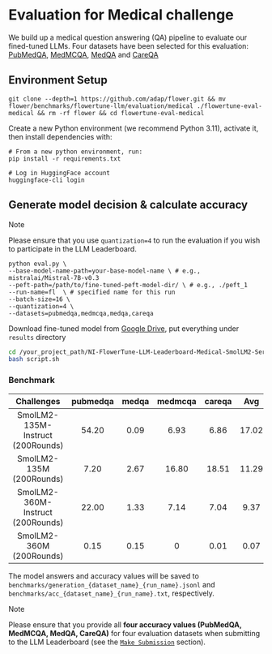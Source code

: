 # Evaluation for Medical challenge

We build up a medical question answering (QA) pipeline to evaluate our fined-tuned LLMs.
Four datasets have been selected for this evaluation: [PubMedQA](https://huggingface.co/datasets/bigbio/pubmed_qa), [MedMCQA](https://huggingface.co/datasets/medmcqa), [MedQA](https://huggingface.co/datasets/bigbio/med_qa) and [CareQA](https://huggingface.co/datasets/HPAI-BSC/CareQA)


## Environment Setup

```shell
git clone --depth=1 https://github.com/adap/flower.git && mv flower/benchmarks/flowertune-llm/evaluation/medical ./flowertune-eval-medical && rm -rf flower && cd flowertune-eval-medical
```

Create a new Python environment (we recommend Python 3.11), activate it, then install dependencies with:

```shell
# From a new python environment, run:
pip install -r requirements.txt

# Log in HuggingFace account
huggingface-cli login
```

## Generate model decision & calculate accuracy

> [!NOTE]
> Please ensure that you use `quantization=4` to run the evaluation if you wish to participate in the LLM Leaderboard.

```
python eval.py \
--base-model-name-path=your-base-model-name \ # e.g., mistralai/Mistral-7B-v0.3
--peft-path=/path/to/fine-tuned-peft-model-dir/ \ # e.g., ./peft_1
--run-name=fl  \ # specified name for this run  
--batch-size=16 \
--quantization=4 \
--datasets=pubmedqa,medmcqa,medqa,careqa
```

Download fine-tuned model from [Google Drive](), put everything under `results` directory

```bash
cd /your_project_path/NI-FlowerTune-LLM-Leaderboard-Medical-SmolLM2-Series
bash script.sh
```

### Benchmark

| Challenges                       | pubmedqa   |   medqa    |  medmcqa    |   careqa      |  Avg       |
| :--------:                       | :--------: | :--------: | :--------:  | :--------:    | :--------: |
|SmolLM2-135M-Instruct (200Rounds) |    54.20   |   0.09     |   6.93      |    6.86       |  17.02     |
|SmolLM2-135M (200Rounds)          |    7.20    |   2.67     |   16.80     |    18.51      |  11.29     |
|SmolLM2-360M-Instruct (200Rounds) |   22.00    |   1.33     |   7.14      |    7.04       |   9.37     |
|SmolLM2-360M (200Rounds)          |   0.15     |   0.15     |   0         |    0.01       |   0.07     |


The model answers and accuracy values will be saved to `benchmarks/generation_{dataset_name}_{run_name}.jsonl` and `benchmarks/acc_{dataset_name}_{run_name}.txt`, respectively.


> [!NOTE]
> Please ensure that you provide all **four accuracy values (PubMedQA, MedMCQA, MedQA, CareQA)** for four evaluation datasets when submitting to the LLM Leaderboard (see the [`Make Submission`](https://github.com/adap/flower/tree/main/benchmarks/flowertune-llm/evaluation#make-submission-on-flowertune-llm-leaderboard) section).
